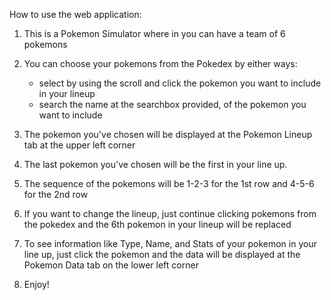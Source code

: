 ﻿How to use the web application:

1. This is a Pokemon Simulator where in you can have a team of 6 pokemons

2. You can choose your pokemons from the Pokedex by either ways:
	- select by using the scroll and click the pokemon you want to include in your lineup
	- search the name at the searchbox provided, of the pokemon you want to include

3. The pokemon you've chosen will be displayed at the Pokemon Lineup tab at the upper left corner

4. The last pokemon you've chosen will be the first in your line up. 

5. The sequence of the pokemons will be 1-2-3 for the 1st row and 4-5-6 for the 2nd row

5. If you want to change the lineup, just continue clicking pokemons from the pokedex
   and the 6th pokemon in your lineup will be replaced

6. To see information like Type, Name, and Stats of your pokemon in your line up, just click the
   pokemon and the data will be displayed at the Pokemon Data tab on the lower left corner

7. Enjoy!